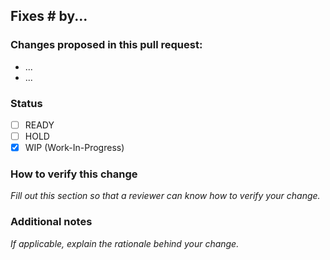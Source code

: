 ## Fixes # by...

### Changes proposed in this pull request:

* ...
* ...

### Status

- [ ] READY
- [ ] HOLD
- [X] WIP (Work-In-Progress)

### How to verify this change

*Fill out this section so that a reviewer can know how to verify your change.*

### Additional notes

*If applicable, explain the rationale behind your change.*

